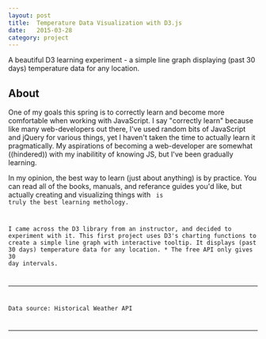 ```yaml
---
layout: post
title:  Temperature Data Visualization with D3.js
date:   2015-03-28
category: project
---
```


A beautiful D3 learning experiment - a simple line graph displaying (past 30 days) temperature data for any location. 

## About

One of my goals this spring is to correctly learn and become more comfortable when working with JavaScript. I say "correctly learn" because like many web-developers out there, I've used random bits of JavaScript and jQuery for various things, yet I haven't taken the time to actually learn it pragmatically. My aspirations of becoming a web-developer are somewhat ((hindered)) with my inabilitity of knowing JS, but I've been gradually learning.

In my opinion, the best way to learn (just about anything) is by practice. You can read all of the books, manuals, and referance guides you'd like, but actually creating and visualizing things with <code/> is truly the best learning methology. 

I came across the D3 library from an instructor, and decided to experiment with it. This first project uses D3's charting functions to create a simple line graph with interactive tooltip. It displays (past 30 days) temperature data for any location. * The free API only gives 30 day intervals. 

-----------------------



Data source: Historical Weather API

------------------------